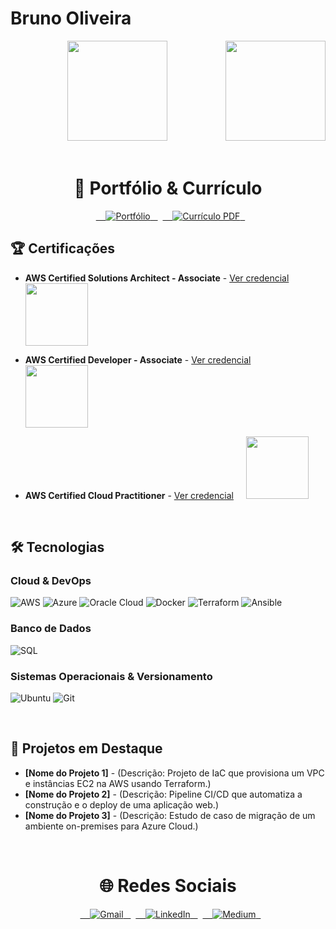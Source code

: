 # Bruno Oliveira 

<div align="center">
  <img height="160em" src="https://github-readme-stats.vercel.app/api?username=brunoserraoliveira&show_icons=true&theme=great-gatsby&include_all_commits=true&count_private=true"/>
  <img align="right" height="160em" src="https://github-readme-stats.vercel.app/api/top-langs/?username=brunoserraoliveira&layout=compact&langs_count=16&theme=great-gatsby"/>
</div>
<br>

<h1 align="center">📂 Portfólio & Currículo</h1>

<div align="center">
  <a href="https://www.bruno-oliveira-portfolio.com.br/" target="_blank">
    <img src="https://img.shields.io/badge/Portfólio-4285F4?style=for-the-badge&logo=google-chrome&logoColor=white" alt="Portfólio">
  </a>
  <a href="https://curriculo-bruno-oliveira-s3-aws.s3.us-east-1.amazonaws.com/Curriculo.pdf" target="_blank">
    <img src="https://img.shields.io/badge/Currículo-PDF-red?style=for-the-badge&logo=adobe-acrobat-reader&logoColor=white" alt="Currículo PDF">
  </a>
</div>

## 🏆 Certificações

- **AWS Certified Solutions Architect - Associate** - [Ver credencial](https://www.credly.com/badges/7005d24f-fe32-4e87-a2f2-ab9181ebdf06/public_url)  
  <img src="https://images.credly.com/size/110x110/images/0e284c3f-5164-4b21-8660-0d84737941bc/image.png" width="100">

- **AWS Certified Developer - Associate** - [Ver credencial](https://www.credly.com/badges/b58efc08-888e-4fd4-811b-a1487c7c4000/public_url)  
  **<img src="https://images.credly.com/size/110x110/images/8a64284d-2cc3-48b0-8c29-8736465451ff/image.png" width="100">**

- **AWS Certified Cloud Practitioner** - [Ver credencial](https://www.credly.com/badges/3d703b37-f107-4b8a-8b5e-af9f703f50e7/public_url)  
  <img src="https://images.credly.com/size/110x110/images/00634f82-b07f-4bbd-a6bb-53de397fc3a6/image.png" width="100">

<br>

## 🛠️ Tecnologias

### Cloud & DevOps
![AWS](https://img.shields.io/badge/AWS-%23FF9900.svg?style=for-the-badge&logo=amazon-aws&logoColor=white)
![Azure](https://img.shields.io/badge/Azure-0078D4?style=for-the-badge&logo=microsoft-azure&logoColor=white)
![Oracle Cloud](https://img.shields.io/badge/Oracle_Cloud-F80000?style=for-the-badge&logo=oracle&logoColor=white)
![Docker](https://img.shields.io/badge/Docker-2496ED?style=for-the-badge&logo=docker&logoColor=white)
![Terraform](https://img.shields.io/badge/Terraform-7B42BC?style=for-the-badge&logo=terraform&logoColor=white)
![Ansible](https://img.shields.io/badge/Ansible-EE0000?style=for-the-badge&logo=ansible&logoColor=white)

### Banco de Dados
![SQL](https://img.shields.io/badge/SQL-4479A1?style=for-the-badge&logo=postgresql&logoColor=white)

### Sistemas Operacionais & Versionamento
![Ubuntu](https://img.shields.io/badge/Ubuntu-E95420?style=for-the-badge&logo=ubuntu&logoColor=white)
![Git](https://img.shields.io/badge/Git-F05032?style=for-the-badge&logo=git&logoColor=white)

<br>

## 🚀 Projetos em Destaque

* **[Nome do Projeto 1]** - (Descrição: Projeto de IaC que provisiona um VPC e instâncias EC2 na AWS usando Terraform.)
* **[Nome do Projeto 2]** - (Descrição: Pipeline CI/CD que automatiza a construção e o deploy de uma aplicação web.)
* **[Nome do Projeto 3]** - (Descrição: Estudo de caso de migração de um ambiente on-premises para Azure Cloud.)

<br>

<h1 align="center">🌐 Redes Sociais</h1>

<div align="center">
  <a href="mailto:brunoserrasilva@gmail.com">
    <img src="https://img.shields.io/badge/Gmail-D14836?style=for-the-badge&logo=gmail&logoColor=white" alt="Gmail">
  </a>
  <a href="https://www.linkedin.com/in/bruno-luiz-oliveira-" target="_blank">
    <img src="https://img.shields.io/badge/LinkedIn-0077B5?style=for-the-badge&logo=linkedin&logoColor=white" alt="LinkedIn">
  </a>
  <a href="https://medium.com/@brunooliveirasilva" target="_blank">
    <img src="https://img.shields.io/badge/Medium-12100E?style=for-the-badge&logo=medium&logoColor=white" alt="Medium">
  </a>
</div>

